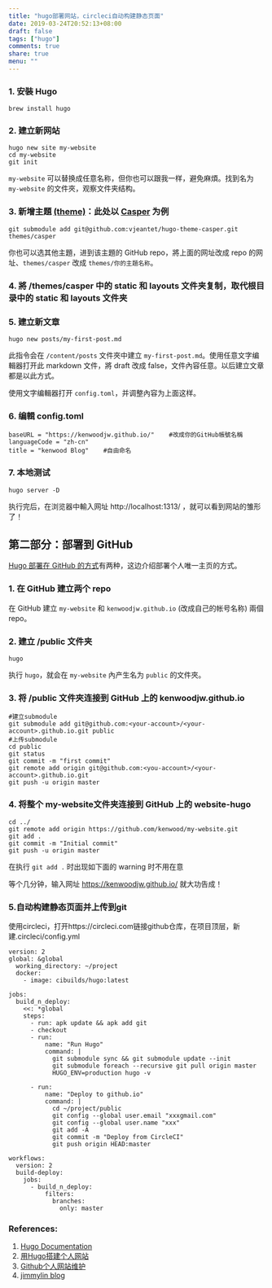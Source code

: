 ```yaml
---
title: "hugo部署网站，circleci自动构建静态页面"
date: 2019-03-24T20:52:13+08:00
draft: false
tags: ["hugo"]
comments: true
share: true
menu: ""
---
```



### 1. 安裝 Hugo

```
brew install hugo
```

### 2. 建立新网站

```
hugo new site my-website
cd my-website
git init
```

`my-website` 可以替换成任意名称，但你也可以跟我一样，避免麻煩。找到名为 `my-website` 的文件夾，观察文件夹结构。

### 3. 新增主題 [(theme)](https://themes.gohugo.io)：此处以 [Casper](https://themes.gohugo.io/casper/) 为例

```
git submodule add git@github.com:vjeantet/hugo-theme-casper.git themes/casper
```

你也可以选其他主題，进到该主題的 GitHub repo，將上面的网址改成 repo 的网址、`themes/casper` 改成 `themes/你的主題名称`。

### 4. 將 /themes/casper 中的 static 和 layouts 文件夹复制，取代根目录中的 static 和 layouts 文件夹

### 5. 建立新文章

```
hugo new posts/my-first-post.md
```

此指令会在 `/content/posts` 文件夾中建立 `my-first-post.md`。使用任意文字编輯器打开此 markdown 文件，將 draft 改成 false，文件內容任意。以后建立文章都是以此方式。

使用文字编輯器打开 `config.toml`，并调整內容为上面这样。

### 6. 编輯 config.toml

```
baseURL = "https://kenwoodjw.github.io/"    #改成你的GitHub帳號名稱
languageCode = "zh-cn"
title = "kenwood Blog"    #自由命名
```

### 7. 本地测试

```
hugo server -D
```

执行完后，在浏览器中輸入网址 http://localhost:1313/ ，就可以看到网站的雏形了！

## 第二部分：部署到 GitHub

[Hugo 部署在 GitHub 的方式](https://gohugo.io/hosting-and-deployment/hosting-on-github/)有两种，这边介绍部署个人唯一主页的方式。

### 1. 在 GitHub 建立两个 repo

在 GitHub 建立 `my-website` 和 `kenwoodjw.github.io` (改成自己的帐号名称) 兩個 repo。

### 2. 建立 /public 文件夹

```
hugo
```

执行 `hugo`，就会在 `my-website` 內产生名为 `public` 的文件夾。

### 3. 将 /public 文件夾连接到 GitHub 上的 kenwoodjw.github.io

```
#建立submodule
git submodule add git@github.com:<your-account>/<your-account>.github.io.git public
#上传submodule
cd public
git status
git commit -m "first commit"
git remote add origin git@github.com:<you-account>/<your-account>.github.io.git
git push -u origin master
```

### 4. 将整个 my-website文件夹连接到 GitHub 上的 website-hugo

```
cd ../
git remote add origin https://github.com/kenwood/my-website.git
git add .
git commit -m "Initial commit"
git push -u origin master
```

在执行 `git add .` 时出现如下面的 warning 时不用在意



等个几分钟，输入网址 https://kenwoodjw.github.io/ 就大功告成！

### 5.自动构建静态页面并上传到git
使用circleci，打开https://circleci.com链接github仓库，在项目顶层，新建.circleci/config.yml
```
version: 2
global: &global
  working_directory: ~/project
  docker:
    - image: cibuilds/hugo:latest

jobs:
  build_n_deploy:
    <<: *global
    steps:
      - run: apk update && apk add git
      - checkout
      - run:
          name: "Run Hugo"
          command: |
            git submodule sync && git submodule update --init 
            git submodule foreach --recursive git pull origin master
            HUGO_ENV=production hugo -v

      - run:
          name: "Deploy to github.io"       
          command: |
            cd ~/project/public
            git config --global user.email "xxxgmail.com"
            git config --global user.name "xxx"
            git add -A
            git commit -m "Deploy from CircleCI"
            git push origin HEAD:master

workflows:
  version: 2
  build-deploy:
    jobs:
      - build_n_deploy:
          filters:
            branches:
              only: master

```


### References:

1. [Hugo Documentation](https://gohugo.io/documentation/)
2. [用Hugo搭建个人网站](https://brent-li.github.io/post/build-personal-site-with-hugo/)
3. [Github个人网站维护](https://chengjunwang.com/note/note_archive/2016-08-03-github/)
4. [jimmylin blog](https://jimmylin212.github.io/post/0001_create_hugo_and_deploy_on-github_page/)
